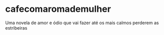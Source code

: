 # cafecomaromademulher
Uma novela de amor e ódio que vai fazer até os mais calmos perderem as estribeiras
